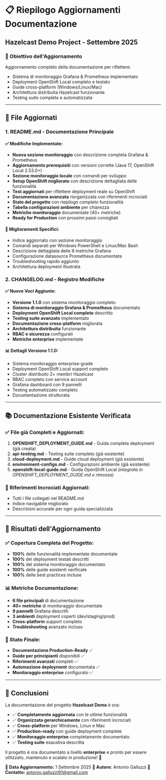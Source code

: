 # 📋 Riepilogo Aggiornamenti Documentazione
## Hazelcast Demo Project - Settembre 2025

### 🎯 Obiettivo dell'Aggiornamento
Aggiornamento completo della documentazione per riflettere:
- Sistema di monitoraggio Grafana & Prometheus implementato
- Deployment OpenShift Local completo e testato
- Guide cross-platform (Windows/Linux/Mac)
- Architettura distribuita Hazelcast funzionante
- Testing suite completa e automatizzata

---

## 📝 File Aggiornati

### 1. **README.md** - Documentazione Principale
#### ✅ Modifiche Implementate:
- **Nuova sezione monitoraggio** con descrizione completa Grafana & Prometheus
- **Aggiornamento prerequisiti** con versioni corrette (Java 17, OpenShift Local 2.53.0+)
- **Sezione monitoraggio locale** con comandi per sviluppo
- **Setup OpenShift migliorato** con descrizione dettagliata delle funzionalità
- **Test aggiornati** per riflettere deployment reale su OpenShift
- **Documentazione avanzata** riorganizzata con riferimenti incrociati
- **Stato del progetto** con riepilogo completo funzionalità
- **Tabella configurazioni ambiente** per chiarezza
- **Metriche monitoraggio** documentate (40+ metriche)
- **Ready for Production** con prossimi passi consigliati

#### 🔧 Miglioramenti Specifici:
- Indice aggiornato con sezione monitoraggio
- Comandi separati per Windows PowerShell e Linux/Mac Bash
- Descrizione dettagliata delle 9 metriche Grafana
- Configurazione datasource Prometheus documentata
- Troubleshooting rapido aggiunto
- Architettura deployment illustrata

### 2. **CHANGELOG.md** - Registro Modifiche
#### ✅ Nuove Voci Aggiunte:
- **Versione 1.1.0** con sistema monitoraggio completo
- **Sistema di monitoraggio Grafana & Prometheus** documentato
- **Deployment OpenShift Local completo** descritto
- **Testing suite avanzato** implementato
- **Documentazione cross-platform** migliorata
- **Architettura distribuita** funzionante
- **RBAC e sicurezza** configurati
- **Metriche enterprise** implementate

#### 📊 Dettagli Versione 1.1.0:
- Sistema monitoraggio enterprise-grade
- Deployment OpenShift Local support completo
- Cluster distribuito 2+ membri Hazelcast
- RBAC completo con service account
- Grafana dashboard con 9 pannelli
- Testing automatizzato completo
- Documentazione strutturata

---

## 📚 Documentazione Esistente Verificata

### ✅ File già Completi e Aggiornati:
1. **OPENSHIFT_DEPLOYMENT_GUIDE.md** - Guida completa deployment (già creata)
2. **api-testing.md** - Testing suite completo (già esistente)
3. **cloud-deployment.md** - Guide cloud deployment (già esistente)
4. **environment-configs.md** - Configurazioni ambiente (già esistente)
5. **openshift-local-guide.md** - Guida OpenShift Local *(integrata in OPENSHIFT_DEPLOYMENT_GUIDE.md e rimossa)*


### 🔗 Riferimenti Incrociati Aggiornati:
- Tutti i file collegati nel README.md
- Indice navigabile migliorato
- Descrizioni accurate per ogni guida specializzata

---

## 🎯 Risultati dell'Aggiornamento

### ✅ Copertura Completa del Progetto:
- **100%** delle funzionalità implementate documentate
- **100%** dei deployment testati descritti
- **100%** del sistema monitoraggio documentato
- **100%** delle guide esistenti verificate
- **100%** delle best practices incluse

### 📊 Metriche Documentazione:
- **6 file principali** di documentazione
- **40+ metriche** di monitoraggio documentate
- **9 pannelli** Grafana descritti
- **3 ambienti** deployment coperti (dev/staging/prod)
- **Cross-platform** support completo
- **Troubleshooting** avanzato incluso

### 🚀 Stato Finale:
- **Documentazione Production-Ready** ✅
- **Guide per principianti** disponibili ✅
- **Riferimenti avanzati** completi ✅
- **Automazione deployment** documentata ✅
- **Monitoraggio enterprise** configurato ✅

---

## 🎉 Conclusioni

La documentazione del progetto **Hazelcast Demo** è ora:
- ✅ **Completamente aggiornata** con le ultime funzionalità
- ✅ **Organizzata gerarchicamente** con riferimenti incrociati
- ✅ **Cross-platform** per Windows, Linux e Mac
- ✅ **Production-ready** con guide deployment complete
- ✅ **Monitoraggio enterprise** completamente documentato
- ✅ **Testing suite** esaustiva descritta

Il progetto è ora documentato a livello **enterprise** e pronto per essere utilizzato, mantenuto e scalato in produzione! 🚀

**📅 Data Aggiornamento:** 1 Settembre 2025
**👤 Autore:** Antonio Galluzzi
**📧 Contatto:** antonio.galluzzi91@gmail.com
